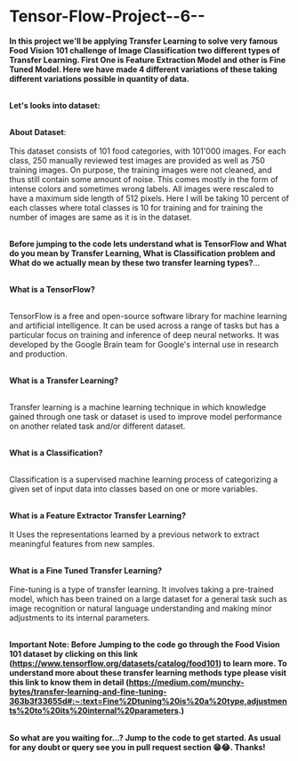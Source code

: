 # Tensor-Flow-Project--6--

<table>
  
**In this project we'll be applying Transfer Learning to solve very famous Food Vision 101 challenge of Image Classification two different types of Transfer Learning. First One is Feature Extraction Model and other is Fine Tuned Model. Here we have made 4 different variations of these taking different variations possible in quantity of data.** <br></br>

**Let's looks into dataset:** <br></br>

**About Dataset**: <br></br>
This dataset consists of 101 food categories, with 101'000 images. For each class, 250 manually reviewed test images are provided as well as 750 training images. On purpose, the training images were not cleaned, and thus still contain some amount of noise. This comes mostly in the form of intense colors and sometimes wrong labels. All images were rescaled to have a maximum side length of 512 pixels.
Here I will be taking 10 percent of each classes where total classes is 10 for training and for training the number of images are same as it is in the dataset.<br></br>

**Before jumping to the code lets understand what is TensorFlow and What do you mean by Transfer Learning, What is Classification problem and What do we actually mean by these two transfer learning types?**...<br></br>

**What is a TensorFlow?** <br></br>

TensorFlow is a free and open-source software library for machine learning and artificial intelligence. It can be used across a range of tasks but has a particular focus on training and inference of deep neural networks. It was developed by the Google Brain team for Google's internal use in research and production. <br></br>

**What is a Transfer Learning?** <br></br>

Transfer learning is a machine learning technique in which knowledge gained through one task or dataset is used to improve model performance on another related task and/or different dataset. <br></br>

**What is a Classification?** <br></br>

Classification is a supervised machine learning process of categorizing a given set of input data into classes based on one or more variables. <br></br>

**What is a Feature Extractor Transfer Learning?** <br></br>
It Uses the representations learned by a previous network to extract meaningful features from new samples.<br></br>

**What is a Fine Tuned Transfer Learning?** <br></br>
Fine-tuning is a type of transfer learning. It involves taking a pre-trained model, which has been trained on a large dataset for a general task such as image recognition or natural language understanding and making minor adjustments to its internal parameters.<br></br>


**Important Note: Before Jumping to the code go through the Food Vision 101 dataset by clicking on this link (https://www.tensorflow.org/datasets/catalog/food101) to learn more. To understand more about these transfer learning methods type please visit this link to know them in detail (https://medium.com/munchy-bytes/transfer-learning-and-fine-tuning-363b3f33655d#:~:text=Fine%2Dtuning%20is%20a%20type,adjustments%20to%20its%20internal%20parameters.)**

</table>

**So what are you waiting for...? Jump to the code to get started. As usual for any doubt or query see you in pull request section 😁😂. Thanks!**


